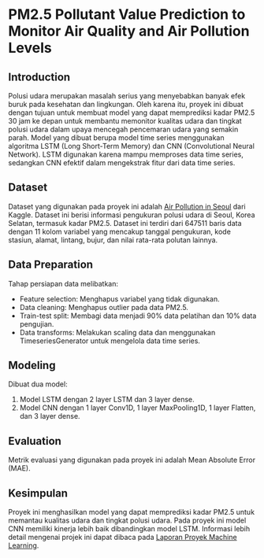 # PM2.5 Pollutant Value Prediction to Monitor Air Quality and Air Pollution Levels

## Introduction

Polusi udara merupakan masalah serius yang menyebabkan banyak efek buruk pada kesehatan dan lingkungan. Oleh karena itu, proyek ini dibuat dengan tujuan untuk membuat model yang dapat memprediksi kadar PM2.5 30 jam ke depan untuk membantu memonitor kualitas udara dan tingkat polusi udara dalam upaya mencegah pencemaran udara yang semakin parah. Model yang dibuat berupa model time series menggunakan algoritma LSTM (Long Short-Term Memory) dan CNN (Convolutional Neural Network). LSTM digunakan karena mampu memproses data time series, sedangkan CNN efektif dalam mengekstrak fitur dari data time series.

## Dataset

Dataset yang digunakan pada proyek ini adalah [Air Pollution in Seoul](https://www.kaggle.com/datasets/bappekim/air-pollution-in-seoul) dari Kaggle. Dataset ini berisi informasi pengukuran polusi udara di Seoul, Korea Selatan, termasuk kadar PM2.5. Dataset ini terdiri dari 647511 baris data dengan 11 kolom variabel yang mencakup tanggal pengukuran, kode stasiun, alamat, lintang, bujur, dan nilai rata-rata polutan lainnya.

## Data Preparation

Tahap persiapan data melibatkan:

- Feature selection: Menghapus variabel yang tidak digunakan.
- Data cleaning: Menghapus outlier pada data PM2.5.
- Train-test split: Membagi data menjadi 90% data pelatihan dan 10% data pengujian.
- Data transforms: Melakukan scaling data dan menggunakan TimeseriesGenerator untuk mengelola data time series.

## Modeling

Dibuat dua model:

1. Model LSTM dengan 2 layer LSTM dan 3 layer dense.
2. Model CNN dengan 1 layer Conv1D, 1 layer MaxPooling1D, 1 layer Flatten, dan 3 layer dense.

## Evaluation

Metrik evaluasi yang digunakan pada proyek ini adalah Mean Absolute Error (MAE).

## Kesimpulan

Proyek ini menghasilkan model yang dapat memprediksi kadar PM2.5 untuk memantau kualitas udara dan tingkat polusi udara. Pada proyek ini model CNN memiliki kinerja lebih baik dibandingkan model LSTM. Informasi lebih detail mengenai projek ini dapat dibaca pada [Laporan Proyek Machine Learning](https://github.com/millatatasyakhanifa/PM2.5-Pollutant-Value-Prediction-to-Monitor-Air-Quality-and-Air-Pollution-Level/blob/main/Laporan%20Proyek%20Machine%20Learning%20-%20Millata%20Tasyakhanifa.md).

